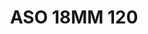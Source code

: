 ---
title: ASO 18MM 120
date: 
draft: false

# descripcion
description : Anillo de plata 925.

materials: Plata 925

color: 

dimensions: 18mm diámetro

code: 05-23-1509

type: "Anillos"

categories: []

price: $13.020,00

price_eftvo: $11.070,00

# Images
# first image will be shown in the product page
images:
  # - image: "images/path_to_image"
  # La ubicacion de las imagenes es imagenes/Anillos/Anillos.Solo Plata/05-23-1509-aso-18mm-120
  - image: "./images/anillos/solo_plata/05-23-1509-aso-18mm-120.jpg"
---